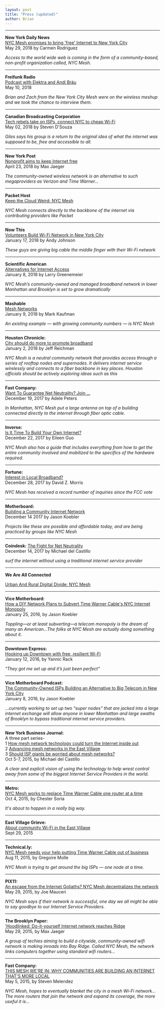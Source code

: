 ```yaml
---
layout: post
title: "Press (updated)"
author: Brian
---
```

***
**New York Daily News**  
[NYC Mesh promises to bring 'free' Internet to New York City](http://www.nydailynews.com/new-york/brooklyn/nyc-mesh-promises-bring-free-internet-brooklyn-article-1.4014763)  
May 29, 2018 by Carmen Rodriguez

*Access to the world wide web is coming in the form of a community-based, non-profit organization called, NYC Mesh.*

***

**Freifunk Radio**  
[Podcast with Elektra and Andi Bräu](https://radio.freifunk.net/2018/05/10/ffradio061-nyc-mesh/#t=1:07.749)  
May 10, 2018

*Brian and Zach from the New York City Mesh were on the wireless meshup and we took the chance to interview them.*

***

**Canadian Broadcasting Corporation**  
[Tech rebels take on ISPs, connect NYC to cheap Wi-Fi](http://www.cbc.ca/news/technology/wifi-nyc-mesh-new-york-city-1.4617106)  
May 02, 2018 by Steven D'Souza  

*Giles says his group is a return to the original idea of what the internet was supposed to be, free and accessible to all.*

***

**New York Post**  
[Nonprofit aims to keep Internet free](https://nypost.com/2018/04/23/nonprofit-aims-to-keep-internet-free-as-net-neutrality-rules-die/)  
April 23, 2018 by Max Jaeger  

*The community-owned wireless network is an alternative to such megaproviders as Verizon and Time Warner...*

***

**Packet Host**  
[Keep the Cloud Weird: NYC Mesh](https://vimeo.com/260701903)  

*NYC Mesh connects directly to the backbone of the internet via contributing providers like Packet*

***

**Now This**  
[Volunteers Build Wi-Fi Network in New York City](https://www.facebook.com/NowThisFuture/videos/1921704464537391/)  
January 17, 2018 by Andy Johnson

*These guys are giving big cable the middle finger with their Wi-Fi network*

***
**Scientific American**  
[Alternatives for Internet Access](https://www.scientificamerican.com/article/net-neutrality-loss-could-rekindle-isp-alternatives-for-internet-access/?wt.mc=SA_Twitter-Share)  
January 8, 2018 by Larry Greenemeier

*NYC Mesh’s community-owned and managed broadband network in lower Manhattan and Brooklyn is set to grow dramatically*

***
**Mashable**  
[Mesh Networks](http://mashable.com/2018/01/09/mesh-networks-provide-alternative-intenet-connection/)  
January 9, 2018 by Mark Kaufman

*An existing example — with growing community numbers — is NYC Mesh*

***
**Houston Chronicle:**  
[City should do more to promote broadband](https://www.houstonchronicle.com/opinion/outlook/article/Reichman-City-should-do-more-to-promote-broadband-12469229.php)  
January 2, 2018 by Jeff Reichman

*NYC Mesh is a neutral community network that provides access through a series of rooftop nodes and supernodes. It delivers internet service wirelessly and connects to a fiber backbone in key places. Houston officials should be actively exploring ideas such as this*

***
**Fast Company:**  
[Want To Guarantee Net Neutrality? Join ...](https://www.fastcompany.com/40509146/want-to-guarantee-net-neutrality-join-peer-to-peer-community-run-internet)  
December 19, 2017 by Adele Peters

*In Manhattan, NYC Mesh put a large antenna on top of a building connected directly to the internet through fiber optic cable.*


***
**Inverse:**  
[Is It Time To Build Your Own Internet?](https://www.inverse.com/article/39507-mesh-networks-net-neutrality-fcc)  
December 22, 2017 by Eileen Guo

*NYC Mesh also has a guide that includes everything from how to get the entire community involved and mobilized to the specifics of the hardware required.*

***
**Fortune:**  
[Interest in Local Broadband?](http://fortune.com/2017/12/28/net-neutrality-municipal-broadband/)  
December 28, 2017 by David Z. Morris

*NYC Mesh has received a record number of inquiries since the FCC vote*

***
**Motherboard:**  
[Building a Community Internet Network](https://motherboard.vice.com/en_us/article/j5djd7/motherboard-and-vice-are-building-a-community-internet-network-to-protect-net-neutrality)  
December 14 2017 by Jason Koebler

*Projects like these are possible and affordable today, and are being practiced by groups like NYC Mesh*
 

***
**Coindesk:** 
[The Fight for Net Neutrality](https://www.coindesk.com/plan-b-ethereum-innovators-reviving-fight-net-neutrality/)  
December 14, 2017 by Michael del Castillo

*surf the internet without using a traditional internet service provider*

***
**We Are All Connected**

[Urban And Rural Digital Divide: NYC Mesh](https://goo.gl/ivqPth)

***
**Vice Motherboard:**  
[How a DIY Network Plans to Subvert Time Warner Cable's NYC Internet Monopoly](http://motherboard.vice.com/read/how-a-diy-network-plans-to-subvert-time-warner-cables-nyc-internet-monopoly)  
January 25, 2016, by Jason Koebler

*Toppling—or at least subverting—a telecom monopoly is the dream of many an American...The folks at NYC Mesh are actually doing something about it.*

***  
**Downtown Express:**  
[Hooking up Downtown with free, resilient Wi-Fi](http://www.downtownexpress.com/2016/01/12/hooking-up-downtown-with-free-resilient-wi-fi/)  
January 12, 2016, by Yannic Rack

*"They got me set up and it’s just been perfect"*

***
**Vice Motherboard Podcast:**  
[The Community-Owned ISPs Building an Alternative to Big Telecom in New York City](http://motherboard.vice.com/read/the-community-owned-isps-building-an-alternative-to-big-telecom-in-new-york-city)  
January 8, 2016, by Jason Koebler

*...currently working to set up two “super nodes” that are jacked into a large internet exchange will allow anyone in lower Manhattan and large swaths of Brooklyn to bypass traditional internet service providers.*

***
**New York Business Journal:**  
A three part series-  
1 [How mesh network technology could turn the Internet inside out](http://www.bizjournals.com/newyork/news/2015/10/05/mesh-networks-new-york-city-overview.html)  
2 [Advancing mesh networks in the East Village](http://www.bizjournals.com/newyork/news/2015/10/06/brian-hall-east-village-mesh.html)  
3 [Should ISP giants be worried about mesh networks?](http://www.bizjournals.com/newyork/news/2015/10/07/should-isp-giants-be-worried-about-mesh-network.html)  
Oct 5-7, 2015, by Michael del Castillo

*A clear and explicit vision of using the technology to help wrest control away from some of the biggest Internet Service Providers in the world.*

***
**Metro:**  
[NYC Mesh works to replace Time Warner Cable one router at a time](http://ow.ly/T2196)  
Oct 4, 2015, by Chester Soria

*It's about to happen in a really big way.*

***
**East Village Grieve:**  
[About community Wi-Fi in the East Village](http://evgrieve.com/2015/09/about-community-wi-fi-in-east-village.html)  
Sept 29, 2015

***
**Technical.ly:**  
[NYC Mesh needs your help putting Time Warner Cable out of business](http://technical.ly/brooklyn/2015/08/11/brooklyn-mesh-networks-red-hook-initiative/)  
Aug 11, 2015, by Gregoire Molle

*NYC Mesh is trying to get around the big ISPs — one node at a time.*

***
**PIX11:**    
[An escape from the Internet Goliaths? NYC Mesh decentralizes the network](http://pix11.com/2015/05/29/an-escape-from-the-internet-goliaths-nyc-mesh-decentralizes-the-network/)  
May 29, 2015, by Joe Mauceri

*NYC Mesh says if their network is successful, one day we all might be able to say goodbye to our Internet Service Providers.*

***
**The Brooklyn Paper:**  
[’Hoodlinked: Do-it-yourself Internet network reaches Ridge](http://www.brooklynpaper.com/stories/38/22/br-web-bay-ridge-mesh-net-2015-05-29-bk.html)  
May 29, 2015, by Max Jaeger

*A group of techies aiming to build a citywide, community-owned wifi network is making inroads into Bay Ridge. Called NYC Mesh, the network links computers together using standard wifi routers...*

***
**Fast Company:**  
[THIS MESH WE'RE IN: WHY COMMUNITIES ARE BUILDING AN INTERNET THAT'S MORE LOCAL](http://www.fastcompany.com/3044686/mesh-networks-and-the-local-internet-movement)  
May 5, 2015, by Steven Melendez

*NYC Mesh, hopes to eventually blanket the city in a mesh Wi-Fi network... The more routers that join the network and expand its coverage, the more useful it is...*